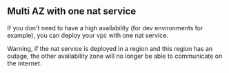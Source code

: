## Multi AZ with one nat service

If you don't need to have a high availability (for dev environments for example), you can deploy your vpc with one nat service.

Warning, if the nat service is deployed in a region and this region has an outage, the other availability zone will no longer be able to communicate on the internet.